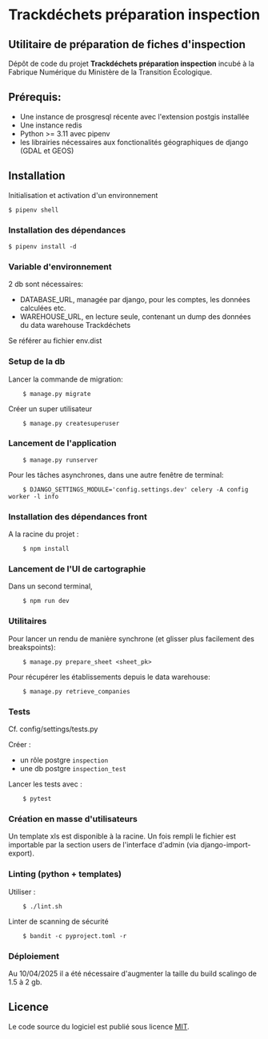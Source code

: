 # Trackdéchets préparation inspection

## Utilitaire de préparation de fiches d'inspection

Dépôt de code du projet **Trackdéchets préparation inspection** incubé à la Fabrique Numérique du Ministère de la
Transition Écologique.

## Prérequis:

- Une instance de prosgresql récente avec l'extension postgis installée
- Une instance redis
- Python >= 3.11 avec pipenv
- les librairies nécessaires aux fonctionalités géographiques de django (GDAL et GEOS)

## Installation

Initialisation et activation d'un environnement

```
$ pipenv shell
```

### Installation des dépendances

```
$ pipenv install -d
```

### Variable d'environnement

2 db sont nécessaires:
- DATABASE_URL, managée par django, pour les comptes, les données calculées etc.
- WAREHOUSE_URL, en lecture seule, contenant un dump des données du data warehouse Trackdéchets

Se référer au fichier env.dist

### Setup de la db

Lancer la commande de migration:

```
    $ manage.py migrate
```

Créer un super utilisateur

```
    $ manage.py createsuperuser
```

### Lancement de l'application

```
    $ manage.py runserver
```

Pour les tâches asynchrones, dans une autre fenêtre de terminal:

```
    $ DJANGO_SETTINGS_MODULE='config.settings.dev' celery -A config worker -l info
```

### Installation des dépendances front

A la racine du projet :

```
    $ npm install
```

### Lancement de l'UI de cartographie

Dans un second terminal, 

```
    $ npm run dev
```

### Utilitaires

Pour lancer un rendu de manière synchrone (et glisser plus facilement des breakspoints):

```
    $ manage.py prepare_sheet <sheet_pk>
```


Pour récupérer les établissements depuis le data warehouse:

```
    $ manage.py retrieve_companies
```


### Tests

Cf. config/settings/tests.py

Créer :
- un rôle postgre `inspection`
- une db postgre `inspection_test`

Lancer les tests avec :

```
    $ pytest
```

### Création en masse d'utilisateurs

Un template xls est disponible à la racine. 
Un fois rempli le fichier est importable par la section users de l'interface d'admin (via django-import-export).

### Linting (python + templates)

Utiliser :

```
    $ ./lint.sh
```

Linter de scanning de sécurité

```
    $ bandit -c pyproject.toml -r
```

### Déploiement

Au 10/04/2025 il a été nécessaire d'augmenter la taille du build scalingo de 1.5 à 2 gb.

## Licence

Le code source du logiciel est publié sous licence [MIT](https://fr.wikipedia.org/wiki/Licence_MIT).
